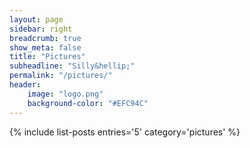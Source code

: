 ```yaml
---
layout: page
sidebar: right
breadcrumb: true
show_meta: false
title: "Pictures"
subheadline: "Silly&hellip;"
permalink: "/pictures/"
header:
    image: "logo.png"
    background-color: "#EFC94C"
---
```

{% include list-posts entries='5' category='pictures' %}